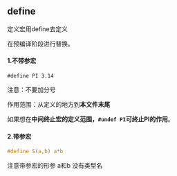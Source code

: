 ## define

定义宏用define去定义

在预编译阶段进行替换。

#### 1.不带参宏

`#define PI 3.14`

注意：不要加分号

作用范围：从定义的地方到**本文件末尾**

如果想在**中间终止宏的定义范围，`#undef PI`可终止PI的作用**。

#### 2.带参宏

```c
#define S(a,b) a*b 
```

注意带参宏的形参 a和b 没有类型名

